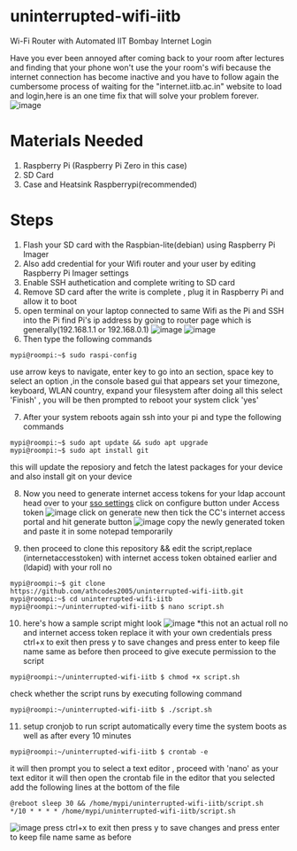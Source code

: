 # uninterrupted-wifi-iitb
Wi-Fi Router with Automated IIT Bombay Internet Login

Have you ever been annoyed after coming back to your room after lectures and finding that your phone won't use the your room's wifi because the internet connection has become inactive and you have to follow again the cumbersome process of waiting for the "internet.iitb.ac.in" website to load and login,here is an one time fix that will solve your problem forever.
![image](https://github.com/user-attachments/assets/95d7ebba-6eae-40eb-a813-25ac4b848304)
# Materials Needed
1. Raspberry Pi (Raspberry Pi Zero in this case)
2. SD Card
3. Case and Heatsink Raspberrypi(recommended)

# Steps
1. Flash your SD card with the Raspbian-lite(debian)  using Raspberry Pi Imager 
2. Also add credential for your Wifi router and your user by editing Raspberry Pi Imager settings
3. Enable SSH authetication and complete writing to SD card
4. Remove SD card after the write is complete , plug it in Raspberry Pi and allow it to boot
5. open terminal on your laptop connected to same Wifi as the Pi and SSH into the Pi
   find Pi's ip address by going to router page which is generally(192.168.1.1 or 192.168.0.1)
   ![image](https://github.com/user-attachments/assets/f4d41d9c-5fd3-4828-89fc-f730b111fe98)
   ![image](https://github.com/user-attachments/assets/57bf5e8f-161c-44fc-b05e-c8732f6a63e2)
6. Then type the following commands
```console
mypi@roompi:~$ sudo raspi-config
```
use arrow keys to navigate, enter key to go into an section, space key to select an option ,in the console based gui that appears
set your timezone, keyboard, WLAN country, expand your filesystem after doing all this select 'Finish' , you will be then prompted to reboot your system click 'yes'

7. After your system reboots again ssh into your pi and type the following commands
```console
mypi@roompi:~$ sudo apt update && sudo apt upgrade
mypi@roompi:~$ sudo apt install git
```
this will update the reposiory and fetch the latest packages for your device and also install git on your device

8. Now you need to generate internet access tokens for your ldap account
head over to your [sso settings](https://sso.iitb.ac.in/settings)
click on configure button under Access token
![image](https://github.com/user-attachments/assets/7b5dc70b-a36f-4078-9905-d9bd2513c8f0)
click on generate new then tick the CC's internet access portal and hit generate button
![image](https://github.com/user-attachments/assets/7247f733-07e0-4dfd-afcd-f4314c760819)
copy the newly generated token and paste it in some notepad temporarily

9. then proceed to clone this repository && edit the script,replace (internetaccesstoken) with internet access token obtained earlier and (ldapid) with your roll no  
```console
mypi@roompi:~$ git clone https://github.com/athcodes2005/uninterrupted-wifi-iitb.git
mypi@roompi:~$ cd uninterrupted-wifi-iitb
mypi@roompi:~/uninterrupted-wifi-iitb $ nano script.sh
```
10. here's how a sample script might look
![image](https://github.com/user-attachments/assets/4c0d4205-6d2a-4c5c-a5d2-7b4712e1f4b9)
*this not an actual roll no and internet access token replace it with your own credentials
press ctrl+x to exit then press y to save changes and press enter to keep file name same as before
then proceed to give execute permission to the script
```console
mypi@roompi:~/uninterrupted-wifi-iitb $ chmod +x script.sh
```
check whether the script runs by executing following command 
```console
mypi@roompi:~/uninterrupted-wifi-iitb $ ./script.sh
```
11. setup cronjob to run script automatically every time the system boots as well as after every 10 minutes
```console
mypi@roompi:~/uninterrupted-wifi-iitb $ crontab -e
```
it will then prompt you to select a text editor , proceed with 'nano' as your text editor it will then open the crontab file in the editor that you selected
add the following lines at the bottom of the file
```console
@reboot sleep 30 && /home/mypi/uninterrupted-wifi-iitb/script.sh 
*/10 * * * * /home/mypi/uninterrupted-wifi-iitb/script.sh
```
![image](https://github.com/user-attachments/assets/d23e3d2e-1f58-45a4-85da-27a3702cdba6)
press ctrl+x to exit then press y to save changes and press enter to keep file name same as before



    



    




   


